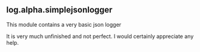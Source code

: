 ## log.alpha.simplejsonlogger

This module contains a very basic json logger

It is very much unfinished and not perfect. I would certainly appreciate any help.
